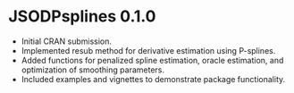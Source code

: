 # JSODPsplines 0.1.0

* Initial CRAN submission.
* Implemented resub method for derivative estimation using P-splines.
* Added functions for penalized spline estimation, oracle estimation, and optimization of smoothing parameters.
* Included examples and vignettes to demonstrate package functionality.